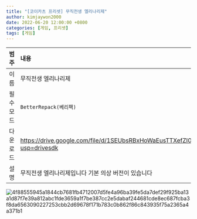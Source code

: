 ```yaml
---
title: "[코이카츠 프리셋] 무직전생 엘리나리제"
author: kimjaywon2000
date: 2022-06-20 12:00:00 +0800
categories: [게임, 프리셋]
tags: [게임]
---
```


| 범주             | 내용            |
|:----------------|:---------------|
| 이름             | 무직전생 엘리나리제  |
| 필수 모드         | `BetterRepack(베리팩)`       |
| 다운로드          | <https://drive.google.com/file/d/1SEUbsRBxHoWaEusTTXefZI0lau8mJI_f/view?usp=drivesdk> |
| 설명             | 무직전생 엘리나리제입니다 기본 의상 버전이 있습니다  |

![4f88555945a1844cb7681fb4712007d5fe4a96ba39fe5da7def29f925ba13a1d87f7e39a812abc1fde3659a1f7be387cc2e5dabaf244681cde8ec687fcba3f8da6563090227253cbb2d69678f171b783c0b862f86c843935f75a2365a4a371b1](https://user-images.githubusercontent.com/76558033/174866471-9e2e5896-f970-478c-9c8f-39cca0c464bf.png)


